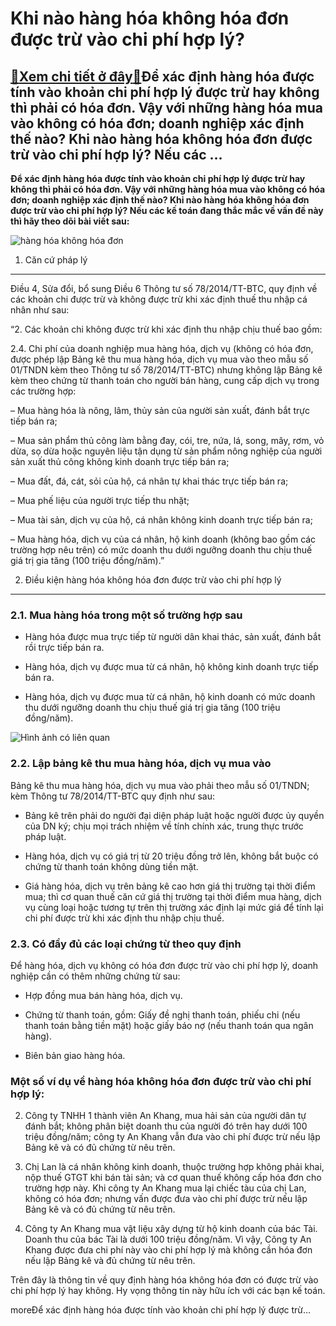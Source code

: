 Khi nào hàng hóa không hóa đơn được trừ vào chi phí hợp lý?
===========================================================

[:gift:Xem chi tiết ở đây:gift:](https://hddtvn.com/khi-nao-hang-hoa-khong-hoa-don-duoc-tru-vao-chi-phi-hop-ly/)Để xác định hàng hóa được tính vào khoản chi phí hợp lý được trừ hay không thì phải có hóa đơn. Vậy với những hàng hóa mua vào không có hóa đơn; doanh nghiệp xác định thế nào? Khi nào hàng hóa không hóa đơn được trừ vào chi phí hợp lý? Nếu các …
-----------------------------------------------------------------------------------------------------------------------------------------------------------------------------------------------------------------------------------------------------

**Để xác định hàng hóa được tính vào khoản chi phí hợp lý được trừ hay không thì phải có hóa đơn. Vậy với những hàng hóa mua vào không có hóa đơn; doanh nghiệp xác định thế nào? Khi nào hàng hóa không hóa đơn được trừ vào chi phí hợp lý? Nếu các kế toán đang thắc mắc về vấn đề này thì hãy theo dõi bài viết sau:**


![hàng hóa không hóa đơn](https://idc.brightspotcdn.com/dims4/default/2ffc899/2147483647/resize/800x%3E/quality/90/?url=https%3A%2F%2Fidc.brightspotcdn.com%2F54%2F30%2F8b7cbcb54677aee0754e831cd086%2Fistock-845455818.jpg)


1. Căn cứ pháp lý
-----------------


Điều 4, Sửa đổi, bổ sung Điều 6 Thông tư số 78/2014/TT-BTC, quy định về các khoản chi được trừ và không được trừ khi xác định thuế thu nhập cá nhân như sau:


“2. Các khoản chi không được trừ khi xác định thu nhập chịu thuế bao gồm:


2.4. Chi phí của doanh nghiệp mua hàng hóa, dịch vụ (không có hóa đơn, được phép lập Bảng kê thu mua hàng hóa, dịch vụ mua vào theo mẫu số 01/TNDN kèm theo Thông tư số 78/2014/TT-BTC) nhưng không lập Bảng kê kèm theo chứng từ thanh toán cho người bán hàng, cung cấp dịch vụ trong các trường hợp:


– Mua hàng hóa là nông, lâm, thủy sản của người sản xuất, đánh bắt trực tiếp bán ra;


– Mua sản phẩm thủ công làm bằng đay, cói, tre, nứa, lá, song, mây, rơm, vỏ dừa, sọ dừa hoặc nguyên liệu tận dụng từ sản phẩm nông nghiệp của người sản xuất thủ công không kinh doanh trực tiếp bán ra;


– Mua đất, đá, cát, sỏi của hộ, cá nhân tự khai thác trực tiếp bán ra;


– Mua phế liệu của người trực tiếp thu nhặt;


– Mua tài sản, dịch vụ của hộ, cá nhân không kinh doanh trực tiếp bán ra;


– Mua hàng hóa, dịch vụ của cá nhân, hộ kinh doanh (không bao gồm các trường hợp nêu trên) có mức doanh thu dưới ngưỡng doanh thu chịu thuế giá trị gia tăng (100 triệu đồng/năm).”


2. Điều kiện hàng hóa không hóa đơn được trừ vào chi phí hợp lý
---------------------------------------------------------------


### 2.1. Mua hàng hóa trong một số trường hợp sau




* Hàng hóa được mua trực tiếp từ người dân khai thác, sản xuất, đánh bắt rồi trực tiếp bán ra.

* Hàng hóa, dịch vụ được mua từ cá nhân, hộ không kinh doanh trực tiếp bán ra.

* Hàng hóa, dịch vụ được mua từ cá nhân, hộ kinh doanh có mức doanh thu dưới ngưỡng doanh thu chịu thuế giá trị gia tăng (100 triệu đồng/năm).



![Hình ảnh có liên quan](https://hddtvn.com/wp-content/uploads/2021/01/investment1_VYFM.jpg)


### 2.2. Lập bảng kê thu mua hàng hóa, dịch vụ mua vào


Bảng kê thu mua hàng hóa, dịch vụ mua vào phải theo mẫu số 01/TNDN; kèm Thông tư 78/2014/TT-BTC quy định như sau:




* Bảng kê trên phải do người đại diện pháp luật hoặc người được ủy quyền của DN ký; chịu mọi trách nhiệm về tính chính xác, trung thực trước pháp luật.

* Hàng hóa, dịch vụ có giá trị từ 20 triệu đồng trở lên, không bắt buộc có chứng từ thanh toán không dùng tiền mặt.

* Giá hàng hóa, dịch vụ trên bảng kê cao hơn giá thị trường tại thời điểm mua; thì cơ quan thuế căn cứ giá thị trường tại thời điểm mua hàng, dịch vụ cùng loại hoặc tương tự trên thị trường xác định lại mức giá để tính lại chi phí được trừ khi xác định thu nhập chịu thuế.



### 2.3. Có đầy đủ các loại chứng từ theo quy định


Để hàng hóa, dịch vụ không có hóa đơn được trừ vào chi phí hợp lý, doanh nghiệp cần có thêm những chứng từ sau:




* Hợp đồng mua bán hàng hóa, dịch vụ.

* Chứng từ thanh toán, gồm: Giấy đề nghị thanh toán, phiếu chi (nếu thanh toán bằng tiền mặt) hoặc giấy báo nợ (nếu thanh toán qua ngân hàng).

* Biên bản giao hàng hóa.



### **Một số ví dụ về hàng hóa không hóa đơn được trừ vào chi phí hợp lý:**




2. Công ty TNHH 1 thành viên An Khang, mua hải sản của người dân tự đánh bắt; không phân biệt doanh thu của người đó trên hay dưới 100 triệu đồng/năm; công ty An Khang vẫn đưa vào chi phí được trừ nếu lập Bảng kê và có đủ chứng từ nêu trên.

4. Chị Lan là cá nhân không kinh doanh, thuộc trường hợp không phải khai, nộp thuế GTGT khi bán tài sản; và cơ quan thuế không cấp hóa đơn cho trường hợp này. Khi công ty An Khang mua lại chiếc tàu của chị Lan, không có hóa đơn; nhưng vấn được đưa vào chi phí được trừ nếu lập Bảng kê và có đủ chứng từ nêu trên.

6. Công ty An Khang mua vật liệu xây dựng từ hộ kinh doanh của bác Tài. Doanh thu của bác Tài là dưới 100 triệu đồng/năm. Vì vậy, Công ty An Khang được đưa chi phí này vào chi phí hợp lý mà không cần hóa đơn nếu lập Bảng kê và đủ chứng từ nêu trên.



Trên đây là thông tin về quy định hàng hóa không hóa đơn có được trừ vào chi phí hợp lý hay không. Hy vọng thông tin này hữu ích với các bạn kế toán.



moreĐể xác định hàng hóa được tính vào khoản chi phí hợp lý được trừ…



